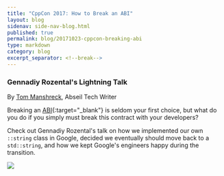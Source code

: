 ```yaml
---
title: "CppCon 2017: How to Break an ABI"
layout: blog
sidenav: side-nav-blog.html
published: true
permalink: blog/20171023-cppcon-breaking-abi
type: markdown
category: blog
excerpt_separator: <!--break-->
---
```


### Gennadiy Rozental's Lightning Talk

By [Tom Manshreck](mailto:shreck@google.com), Abseil Tech Writer

Breaking an
[ABI](https://en.wikipedia.org/wiki/Application_binary_interface){:target="_blank"}
is seldom your first choice, but what do you do if you simply must
break this contract with your developers?

Check out Gennadiy Rozental's talk on how we implemented our own `::string`
class in Google, decided we eventually should move back to a `std::string`,
and how we kept Google's engineers happy during the transition.

<a href="https://www.youtube.com/watch?v=NzaYUlAw93k" target="_blank">
<img src="{{ site.baseurl }}/img/cppcon-breaking-abi.png" />
</a>